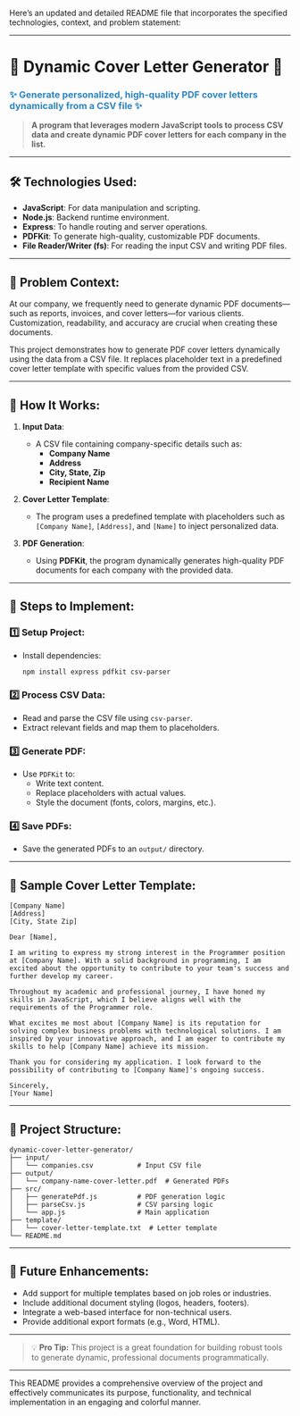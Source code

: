 Here’s an updated and detailed README file that incorporates the specified technologies, context, and problem statement:

---

# 🌟 **Dynamic Cover Letter Generator** 🌟

<h3 style="color: #2E86C1;"><strong>✨ Generate personalized, high-quality PDF cover letters dynamically from a CSV file ✨</strong></h3>

> **A program that leverages modern JavaScript tools to process CSV data and create dynamic PDF cover letters for each company in the list.**

---

## 🛠️ **Technologies Used:**

- **JavaScript**: For data manipulation and scripting.
- **Node.js**: Backend runtime environment.
- **Express**: To handle routing and server operations.
- **PDFKit**: To generate high-quality, customizable PDF documents.
- **File Reader/Writer (fs)**: For reading the input CSV and writing PDF files.

---

## 🧐 **Problem Context**:

At our company, we frequently need to generate dynamic PDF documents—such as reports, invoices, and cover letters—for various clients. Customization, readability, and accuracy are crucial when creating these documents.

This project demonstrates how to generate PDF cover letters dynamically using the data from a CSV file. It replaces placeholder text in a predefined cover letter template with specific values from the provided CSV.

---

## 🚀 **How It Works**:

1. **Input Data**:

   - A CSV file containing company-specific details such as:
     - **Company Name**
     - **Address**
     - **City, State, Zip**
     - **Recipient Name**

2. **Cover Letter Template**:

   - The program uses a predefined template with placeholders such as `[Company Name]`, `[Address]`, and `[Name]` to inject personalized data.

3. **PDF Generation**:
   - Using **PDFKit**, the program dynamically generates high-quality PDF documents for each company with the provided data.

---

## 📑 **Steps to Implement**:

### 1️⃣ **Setup Project**:

- Install dependencies:
  ```bash
  npm install express pdfkit csv-parser
  ```

### 2️⃣ **Process CSV Data**:

- Read and parse the CSV file using `csv-parser`.
- Extract relevant fields and map them to placeholders.

### 3️⃣ **Generate PDF**:

- Use `PDFKit` to:
  - Write text content.
  - Replace placeholders with actual values.
  - Style the document (fonts, colors, margins, etc.).

### 4️⃣ **Save PDFs**:

- Save the generated PDFs to an `output/` directory.

---

## 📄 **Sample Cover Letter Template**:

```plaintext
[Company Name]
[Address]
[City, State Zip]

Dear [Name],

I am writing to express my strong interest in the Programmer position at [Company Name]. With a solid background in programming, I am excited about the opportunity to contribute to your team's success and further develop my career.

Throughout my academic and professional journey, I have honed my skills in JavaScript, which I believe aligns well with the requirements of the Programmer role.

What excites me most about [Company Name] is its reputation for solving complex business problems with technological solutions. I am inspired by your innovative approach, and I am eager to contribute my skills to help [Company Name] achieve its mission.

Thank you for considering my application. I look forward to the possibility of contributing to [Company Name]'s ongoing success.

Sincerely,
[Your Name]
```

---

## 📂 **Project Structure**:

```plaintext
dynamic-cover-letter-generator/
├── input/
│   └── companies.csv           # Input CSV file
├── output/
│   └── company-name-cover-letter.pdf  # Generated PDFs
├── src/
│   ├── generatePdf.js          # PDF generation logic
│   ├── parseCsv.js             # CSV parsing logic
│   └── app.js                  # Main application
├── template/
│   └── cover-letter-template.txt  # Letter template
└── README.md
```

---

## 🎯 **Future Enhancements**:

- Add support for multiple templates based on job roles or industries.
- Include additional document styling (logos, headers, footers).
- Integrate a web-based interface for non-technical users.
- Provide additional export formats (e.g., Word, HTML).

---

> 💡 **Pro Tip:** This project is a great foundation for building robust tools to generate dynamic, professional documents programmatically.

---

This README provides a comprehensive overview of the project and effectively communicates its purpose, functionality, and technical implementation in an engaging and colorful manner.
